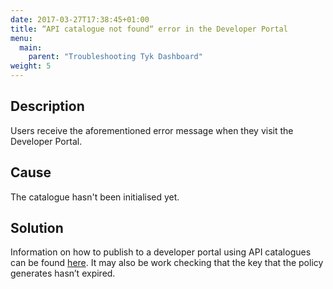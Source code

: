 ```yaml
---
date: 2017-03-27T17:38:45+01:00
title: “API catalogue not found“ error in the Developer Portal
menu:
  main:
    parent: "Troubleshooting Tyk Dashboard"
weight: 5 
---
```


## Description

Users receive the aforementioned error message when they visit the Developer Portal.

## Cause

The catalogue hasn't been initialised yet.

## Solution

Information on how to publish to a developer portal using API catalogues can be found [here][1]. It may also be work checking that the key that the policy generates hasn’t expired.


 [1]: /publish/tutorials/